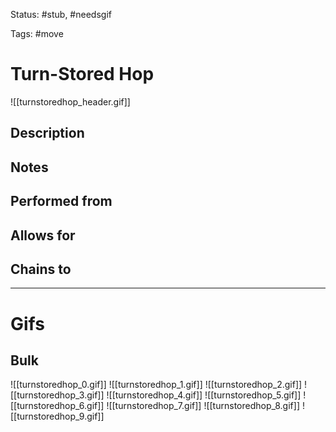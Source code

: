 Status: #stub, #needsgif 

Tags: #move

# Turn-Stored Hop
![[turnstoredhop_header.gif]]
## Description


## Notes


## Performed from


## Allows for


## Chains to


___
# Gifs
## Bulk
![[turnstoredhop_0.gif]]
![[turnstoredhop_1.gif]]
![[turnstoredhop_2.gif]]
![[turnstoredhop_3.gif]]
![[turnstoredhop_4.gif]]
![[turnstoredhop_5.gif]]
![[turnstoredhop_6.gif]]
![[turnstoredhop_7.gif]]
![[turnstoredhop_8.gif]]
![[turnstoredhop_9.gif]]